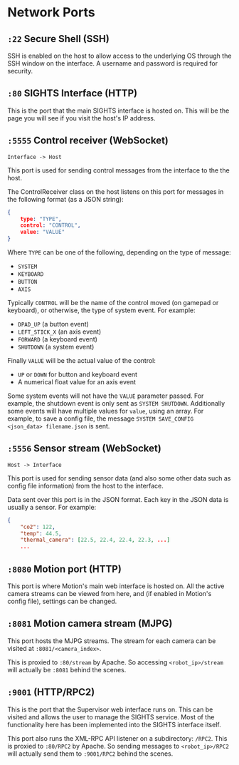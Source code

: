 # Network Ports

## `:22` Secure Shell (SSH)

SSH is enabled on the host to allow access to the underlying OS through the SSH window on the interface. A username and password is required for security.

## `:80` SIGHTS Interface (HTTP)

This is the port that the main SIGHTS interface is hosted on. This will be the page you will see if you visit the host's IP address.

## `:5555` Control receiver (WebSocket)

`Interface -> Host`

This port is used for sending control messages from the interface to the the host.

The ControlReceiver class on the host listens on this port for messages in the following format (as a JSON string):

```json
{
    type: "TYPE",
    control: "CONTROL",
    value: "VALUE"
}
```

Where `TYPE` can be one of the following, depending on the type of message:

- `SYSTEM`
- `KEYBOARD`
- `BUTTON`
- `AXIS`

Typically `CONTROL` will be the name of the control moved (on gamepad or keyboard), or otherwise, the type of system event. For example:

- `DPAD_UP` (a button event)
- `LEFT_STICK_X` (an axis event)
- `FORWARD` (a keyboard event)
- `SHUTDOWN` (a system event)

Finally `VALUE` will be the actual value of the control:

- `UP` or `DOWN` for button and keyboard event
- A numerical float value for an axis event

Some system events will not have the `VALUE` parameter passed. For example, the shutdown event is only sent as `SYSTEM SHUTDOWN`. Additionally some events will have multiple values for `value`, using an array. For example, to save a config file, the message `SYSTEM SAVE_CONFIG <json_data> filename.json` is sent.


## `:5556` Sensor stream (WebSocket)

`Host -> Interface`

This port is used for sending sensor data (and also some other data such as config file information) from the host to the interface.

Data sent over this port is in the JSON format. Each key in the JSON data is usually a sensor. For example:

```json
{
    "co2": 122,
    "temp": 44.5,
    "thermal_camera": [22.5, 22.4, 22.4, 22.3, ...]
    ...
```

## `:8080` Motion port (HTTP)

This port is where Motion's main web interface is hosted on. All the active camera streams can be viewed from here, and (if enabled in Motion's config file), settings can be changed.

## `:8081` Motion camera stream (MJPG)

This port hosts the MJPG streams. The stream for each camera can be visited at `:8081/<camera_index>`.

This is proxied to `:80/stream` by Apache. So accessing `<robot_ip>/stream` will actually be `:8081` behind the scenes.

## `:9001` (HTTP/RPC2)

This is the port that the Supervisor web interface runs on. This can be visited and allows the user to manage the SIGHTS service. Most of the functionality here has been implemented into the SIGHTS interface itself.

This port also runs the XML-RPC API listener on a subdirectory: `/RPC2`. This is proxied to `:80/RPC2` by Apache. So sending messages to `<robot_ip>/RPC2` will actually send them to `:9001/RPC2` behind the scenes.
